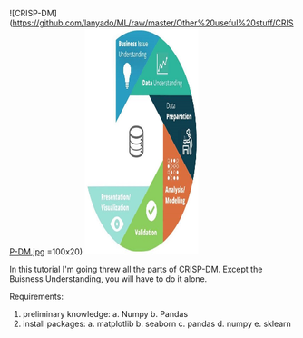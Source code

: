 ![CRISP-DM](https://github.com/lanyado/ML/raw/master/Other%20useful%20stuff/CRISP-DM.jpg =100x20)
<img alt='CRISP-DM' src="https://github.com/lanyado/ML/raw/master/Other%20useful%20stuff/CRISP-DM.jpg" data-canonical-src="https://github.com/lanyado/ML/raw/master/Other%20useful%20stuff/CRISP-DM.jpg" width="200" height="400" />

In this tutorial I'm going threw all the parts of CRISP-DM.
Except the Buisness Understanding, you will have to do it alone.


Requirements:
1. preliminary knowledge:
	a. Numpy
	b. Pandas
2. install packages:
	a. matplotlib
	b. seaborn
	c. pandas
	d. numpy
	e. sklearn
